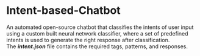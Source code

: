 # Intent-based-Chatbot
An automated open-source chatbot that classifies the intents of user input using a custom built neural network classifier, where a set of predefined intents is used to generate the right response after classification. 
<br>
The <strong><i>intent.json</i></strong> file contains the required tags, patterns, and responses.

